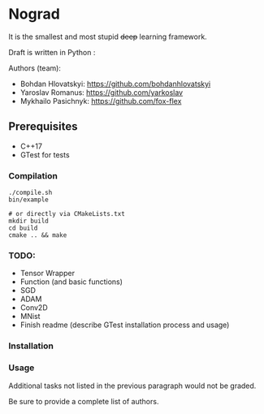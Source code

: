 # Nograd

It is the smallest and most stupid ~~deep~~ learning framework.

Draft is written in Python : 

Authors (team):
- Bohdan Hlovatskyi: https://github.com/bohdanhlovatskyi
- Yaroslav Romanus: https://github.com/yarkoslav
- Mykhailo Pasichnyk: https://github.com/fox-flex

## Prerequisites

- C++17
- GTest for tests

### Compilation

```shell
./compile.sh
bin/example

# or directly via CMakeLists.txt
mkdir build
cd build
cmake .. && make
```

### TODO:
- Tensor Wrapper
- Function (and basic functions)  
- SGD
- ADAM  
- Conv2D
- MNist
- Finish readme (describe GTest installation process and usage)

### Installation


### Usage

  
Additional tasks not listed in the previous paragraph would not be graded.

Be sure to provide a complete list of authors.

